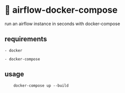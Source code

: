 # 🎈 airflow-docker-compose

run an airflow instance in seconds with docker-compose

## requirements 

    - docker 
    
    - docker-compose 

## usage 

        docker-compose up --build 

